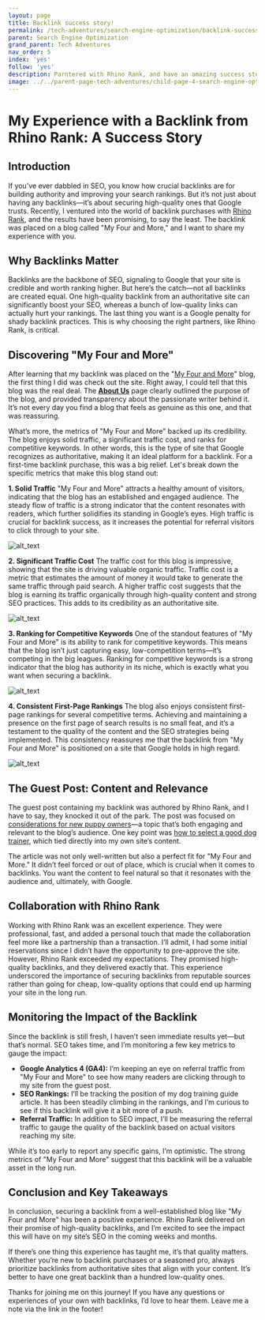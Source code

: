 ```yaml
---
layout: page
title: Backlink success story!
permalink: /tech-adventures/search-engine-optimization/backlink-success-story
parent: Search Engine Optimization
grand_parent: Tech Adventures
nav_order: 5
index: 'yes'
follow: 'yes'
description: Parntered with Rhino Rank, and have an amazing success story to share when it comes to acquiring backlinks
image: ../../parent-page-tech-adventures/child-page-4-search-engine-optimization/grandchild-page-5-backlink-success-story/Rhino Rank success story-2.png
---
```

# My Experience with a Backlink from Rhino Rank: A Success Story


## Introduction

If you’ve ever dabbled in SEO, you know how crucial backlinks are for building authority and improving your search rankings. But it’s not just about having any backlinks—it’s about securing high-quality ones that Google trusts. Recently, I ventured into the world of backlink purchases with [Rhino Rank](https://www.rhinorank.io/), and the results have been promising, to say the least. The backlink was placed on a blog called "My Four and More," and I want to share my experience with you.


## Why Backlinks Matter

Backlinks are the backbone of SEO, signaling to Google that your site is credible and worth ranking higher. But here’s the catch—not all backlinks are created equal. One high-quality backlink from an authoritative site can significantly boost your SEO, whereas a bunch of low-quality links can actually hurt your rankings. The last thing you want is a Google penalty for shady backlink practices. This is why choosing the right partners, like Rhino Rank, is critical.


## Discovering "My Four and More"

After learning that my backlink was placed on the "[My Four and More](https://myfourandmore.com/)" blog, the first thing I did was check out the site. Right away, I could tell that this blog was the real deal. The **[About Us](https://myfourandmore.com/about/)** page clearly outlined the purpose of the blog, and provided transparency about the passionate writer behind it. It’s not every day you find a blog that feels as genuine as this one, and that was reassuring.

What’s more, the metrics of "My Four and More" backed up its credibility. The blog enjoys solid traffic, a significant traffic cost, and ranks for competitive keywords. In other words, this is the type of site that Google recognizes as authoritative, making it an ideal platform for a backlink. For a first-time backlink purchase, this was a big relief. Let's break down the specific metrics that make this blog stand out:

**1. Solid Traffic** "My Four and More" attracts a healthy amount of visitors, indicating that the blog has an established and engaged audience. The steady flow of traffic is a strong indicator that the content resonates with readers, which further solidifies its standing in Google’s eyes. High traffic is crucial for backlink success, as it increases the potential for referral visitors to click through to your site.

![alt_text](../../parent-page-tech-adventures/child-page-4-search-engine-optimization/grandchild-page-5-backlink-success-story/images/image1.png "image_tooltip")


**2. Significant Traffic Cost** The traffic cost for this blog is impressive, showing that the site is driving valuable organic traffic. Traffic cost is a metric that estimates the amount of money it would take to generate the same traffic through paid search. A higher traffic cost suggests that the blog is earning its traffic organically through high-quality content and strong SEO practices. This adds to its credibility as an authoritative site.


![alt_text](../../parent-page-tech-adventures/child-page-4-search-engine-optimization/grandchild-page-5-backlink-success-story/images/image2.png "image_tooltip")


**3. Ranking for Competitive Keywords** One of the standout features of "My Four and More" is its ability to rank for competitive keywords. This means that the blog isn’t just capturing easy, low-competition terms—it’s competing in the big leagues. Ranking for competitive keywords is a strong indicator that the blog has authority in its niche, which is exactly what you want when securing a backlink.


![alt_text](../../parent-page-tech-adventures/child-page-4-search-engine-optimization/grandchild-page-5-backlink-success-story/images/image3.png "image_tooltip")


**4. Consistent First-Page Rankings** The blog also enjoys consistent first-page rankings for several competitive terms. Achieving and maintaining a presence on the first page of search results is no small feat, and it’s a testament to the quality of the content and the SEO strategies being implemented. This consistency reassures me that the backlink from "My Four and More" is positioned on a site that Google holds in high regard.


![alt_text](../../parent-page-tech-adventures/child-page-4-search-engine-optimization/grandchild-page-5-backlink-success-story/images/image4.png "image_tooltip")



## The Guest Post: Content and Relevance

The guest post containing my backlink was authored by Rhino Rank, and I have to say, they knocked it out of the park. The post was focused on [considerations for new puppy owners](https://myfourandmore.com/why-the-right-dog-trainer-makes-a-difference/)—a topic that’s both engaging and relevant to the blog’s audience. One key point was [how to select a good dog trainer](https://petcoach.sg/your-guide-to-dog-training-in-singapore-2024/), which tied directly into my own site’s content.

The article was not only well-written but also a perfect fit for "My Four and More." It didn’t feel forced or out of place, which is crucial when it comes to backlinks. You want the content to feel natural so that it resonates with the audience and, ultimately, with Google.


## Collaboration with Rhino Rank

Working with Rhino Rank was an excellent experience. They were professional, fast, and added a personal touch that made the collaboration feel more like a partnership than a transaction. I’ll admit, I had some initial reservations since I didn’t have the opportunity to pre-approve the site. However, Rhino Rank exceeded my expectations. They promised high-quality backlinks, and they delivered exactly that. This experience underscored the importance of securing backlinks from reputable sources rather than going for cheap, low-quality options that could end up harming your site in the long run.


## Monitoring the Impact of the Backlink

Since the backlink is still fresh, I haven’t seen immediate results yet—but that’s normal. SEO takes time, and I’m monitoring a few key metrics to gauge the impact:



* **Google Analytics 4 (GA4):** I’m keeping an eye on referral traffic from "My Four and More" to see how many readers are clicking through to my site from the guest post.
* **SEO Rankings:** I’ll be tracking the position of my dog training guide article. It has been steadily climbing in the rankings, and I’m curious to see if this backlink will give it a bit more of a push.
* **Referral Traffic:** In addition to SEO impact, I’ll be measuring the referral traffic to gauge the quality of the backlink based on actual visitors reaching my site.

While it’s too early to report any specific gains, I’m optimistic. The strong metrics of "My Four and More" suggest that this backlink will be a valuable asset in the long run.


## Conclusion and Key Takeaways

In conclusion, securing a backlink from a well-established blog like "My Four and More" has been a positive experience. Rhino Rank delivered on their promise of high-quality backlinks, and I’m excited to see the impact this will have on my site’s SEO in the coming weeks and months.

If there’s one thing this experience has taught me, it’s that quality matters. Whether you’re new to backlink purchases or a seasoned pro, always prioritize backlinks from authoritative sites that align with your content. It’s better to have one great backlink than a hundred low-quality ones.

Thanks for joining me on this journey! If you have any questions or experiences of your own with backlinks, I’d love to hear them. Leave me a note via the link in the footer!
